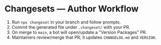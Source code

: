 # Changesets — Author Workflow

1. Run `npx changeset` in your branch and follow prompts.
2. Commit the generated file under `.changeset/` with your PR.
3. On merge to `main`, a bot will open/update a "Version Packages" PR.
4. Maintainers review/merge that PR; it updates `CHANGELOG.md` and `VERSION`.
